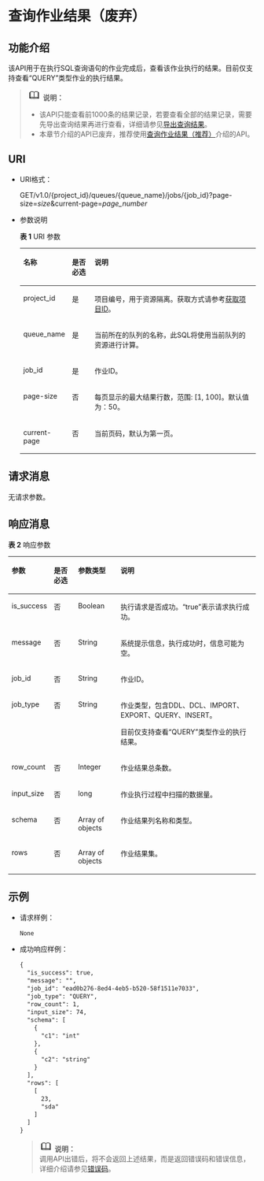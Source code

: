 # 查询作业结果（废弃）<a name="dli_02_0023"></a>

## 功能介绍<a name="s25c520608f924620832c60c39296fb4f"></a>

该API用于在执行SQL查询语句的作业完成后，查看该作业执行的结果。目前仅支持查看“QUERY”类型作业的执行结果。

>![](public_sys-resources/icon-note.gif) **说明：**   
>-   该API只能查看前1000条的结果记录，若要查看全部的结果记录，需要先导出查询结果再进行查看，详细请参见[导出查询结果](导出查询结果.md)。  
>-   本章节介绍的API已废弃，推荐使用[查询作业结果（推荐）](查询作业结果（推荐）.md)介绍的API。  

## URI<a name="s46248c92bcac4e63baf217574b85b423"></a>

-   URI格式：

    GET/v1.0/\{project\_id\}/queues/\{queue\_name\}/jobs/\{job\_id\}?page-size=_size_&current-page=_page\_number_


-   参数说明

    **表 1**  URI 参数

    <a name="table18337867015"></a>
    <table><thead align="left"><tr id="row2334162017"><th class="cellrowborder" valign="top" width="14.000000000000002%" id="mcps1.2.4.1.1"><p id="p19334261015"><a name="p19334261015"></a><a name="p19334261015"></a>名称</p>
    </th>
    <th class="cellrowborder" valign="top" width="10%" id="mcps1.2.4.1.2"><p id="p6334861108"><a name="p6334861108"></a><a name="p6334861108"></a>是否必选</p>
    </th>
    <th class="cellrowborder" valign="top" width="76%" id="mcps1.2.4.1.3"><p id="p8334268015"><a name="p8334268015"></a><a name="p8334268015"></a>说明</p>
    </th>
    </tr>
    </thead>
    <tbody><tr id="row7929145544017"><td class="cellrowborder" valign="top" width="14.000000000000002%" headers="mcps1.2.4.1.1 "><p id="zh-cn_topic_0069077803_p43412436"><a name="zh-cn_topic_0069077803_p43412436"></a><a name="zh-cn_topic_0069077803_p43412436"></a>project_id</p>
    </td>
    <td class="cellrowborder" valign="top" width="10%" headers="mcps1.2.4.1.2 "><p id="zh-cn_topic_0069077803_p26746391"><a name="zh-cn_topic_0069077803_p26746391"></a><a name="zh-cn_topic_0069077803_p26746391"></a>是</p>
    </td>
    <td class="cellrowborder" valign="top" width="76%" headers="mcps1.2.4.1.3 "><p id="p1310472724012"><a name="p1310472724012"></a><a name="p1310472724012"></a>项目编号，用于资源隔离。获取方式请参考<a href="获取项目ID.md">获取项目ID</a>。</p>
    </td>
    </tr>
    <tr id="row433486708"><td class="cellrowborder" valign="top" width="14.000000000000002%" headers="mcps1.2.4.1.1 "><p id="p1633420614016"><a name="p1633420614016"></a><a name="p1633420614016"></a>queue_name</p>
    </td>
    <td class="cellrowborder" valign="top" width="10%" headers="mcps1.2.4.1.2 "><p id="p183341061207"><a name="p183341061207"></a><a name="p183341061207"></a>是</p>
    </td>
    <td class="cellrowborder" valign="top" width="76%" headers="mcps1.2.4.1.3 "><p id="p149511436155"><a name="p149511436155"></a><a name="p149511436155"></a>当前所在的队列的名称，此SQL将使用当前队列的资源进行计算。</p>
    </td>
    </tr>
    <tr id="row73351761701"><td class="cellrowborder" valign="top" width="14.000000000000002%" headers="mcps1.2.4.1.1 "><p id="p173340614018"><a name="p173340614018"></a><a name="p173340614018"></a>job_id</p>
    </td>
    <td class="cellrowborder" valign="top" width="10%" headers="mcps1.2.4.1.2 "><p id="p123344611019"><a name="p123344611019"></a><a name="p123344611019"></a>是</p>
    </td>
    <td class="cellrowborder" valign="top" width="76%" headers="mcps1.2.4.1.3 "><p id="p20335106301"><a name="p20335106301"></a><a name="p20335106301"></a>作业ID。</p>
    </td>
    </tr>
    <tr id="row18337961006"><td class="cellrowborder" valign="top" width="14.000000000000002%" headers="mcps1.2.4.1.1 "><p id="p133646806"><a name="p133646806"></a><a name="p133646806"></a>page-size</p>
    </td>
    <td class="cellrowborder" valign="top" width="10%" headers="mcps1.2.4.1.2 "><p id="p533611615019"><a name="p533611615019"></a><a name="p533611615019"></a>否</p>
    </td>
    <td class="cellrowborder" valign="top" width="76%" headers="mcps1.2.4.1.3 "><p id="p13361664015"><a name="p13361664015"></a><a name="p13361664015"></a>每页显示的最大结果行数，范围: [1, 100]。默认值为：50。</p>
    </td>
    </tr>
    <tr id="row13371361104"><td class="cellrowborder" valign="top" width="14.000000000000002%" headers="mcps1.2.4.1.1 "><p id="p633786705"><a name="p633786705"></a><a name="p633786705"></a>current-page</p>
    </td>
    <td class="cellrowborder" valign="top" width="10%" headers="mcps1.2.4.1.2 "><p id="p1733711613019"><a name="p1733711613019"></a><a name="p1733711613019"></a>否</p>
    </td>
    <td class="cellrowborder" valign="top" width="76%" headers="mcps1.2.4.1.3 "><p id="p53371867019"><a name="p53371867019"></a><a name="p53371867019"></a>当前页码，默认为第一页。</p>
    </td>
    </tr>
    </tbody>
    </table>


## 请求消息<a name="se4ec083d06454f1d82589db5de2c43cc"></a>

无请求参数。

## 响应消息<a name="s26e44e4c19ae431ab7d5d8758c986eb8"></a>

**表 2**  响应参数

<a name="table1175762563013"></a>
<table><thead align="left"><tr id="row17758142518307"><th class="cellrowborder" valign="top" width="11.991199119911991%" id="mcps1.2.5.1.1"><p id="p727713523308"><a name="p727713523308"></a><a name="p727713523308"></a>参数</p>
</th>
<th class="cellrowborder" valign="top" width="10.291029102910292%" id="mcps1.2.5.1.2"><p id="p1166918228483"><a name="p1166918228483"></a><a name="p1166918228483"></a>是否必选</p>
</th>
<th class="cellrowborder" valign="top" width="17.581758175817583%" id="mcps1.2.5.1.3"><p id="p171211130123515"><a name="p171211130123515"></a><a name="p171211130123515"></a>参数类型</p>
</th>
<th class="cellrowborder" valign="top" width="60.136013601360126%" id="mcps1.2.5.1.4"><p id="p112771852113019"><a name="p112771852113019"></a><a name="p112771852113019"></a>说明</p>
</th>
</tr>
</thead>
<tbody><tr id="row1175852593012"><td class="cellrowborder" valign="top" width="11.991199119911991%" headers="mcps1.2.5.1.1 "><p id="p375822523018"><a name="p375822523018"></a><a name="p375822523018"></a>is_success</p>
</td>
<td class="cellrowborder" valign="top" width="10.291029102910292%" headers="mcps1.2.5.1.2 "><p id="p1666912216485"><a name="p1666912216485"></a><a name="p1666912216485"></a>否</p>
</td>
<td class="cellrowborder" valign="top" width="17.581758175817583%" headers="mcps1.2.5.1.3 "><p id="p3812181519518"><a name="p3812181519518"></a><a name="p3812181519518"></a>Boolean</p>
</td>
<td class="cellrowborder" valign="top" width="60.136013601360126%" headers="mcps1.2.5.1.4 "><p id="p862011251763"><a name="p862011251763"></a><a name="p862011251763"></a>执行请求是否成功。<span class="parmvalue" id="parmvalue3859104316655"><a name="parmvalue3859104316655"></a><a name="parmvalue3859104316655"></a>“true”</span>表示请求执行成功。</p>
</td>
</tr>
<tr id="row1875812533016"><td class="cellrowborder" valign="top" width="11.991199119911991%" headers="mcps1.2.5.1.1 "><p id="p975882514303"><a name="p975882514303"></a><a name="p975882514303"></a>message</p>
</td>
<td class="cellrowborder" valign="top" width="10.291029102910292%" headers="mcps1.2.5.1.2 "><p id="p146691322164814"><a name="p146691322164814"></a><a name="p146691322164814"></a>否</p>
</td>
<td class="cellrowborder" valign="top" width="17.581758175817583%" headers="mcps1.2.5.1.3 "><p id="p18813715254"><a name="p18813715254"></a><a name="p18813715254"></a>String</p>
</td>
<td class="cellrowborder" valign="top" width="60.136013601360126%" headers="mcps1.2.5.1.4 "><p id="a4fa277540d3e42e48cec2027a36ca6bc"><a name="a4fa277540d3e42e48cec2027a36ca6bc"></a><a name="a4fa277540d3e42e48cec2027a36ca6bc"></a>系统提示信息，执行成功时，信息可能为空。</p>
</td>
</tr>
<tr id="row147582025103017"><td class="cellrowborder" valign="top" width="11.991199119911991%" headers="mcps1.2.5.1.1 "><p id="p5758132513309"><a name="p5758132513309"></a><a name="p5758132513309"></a>job_id</p>
</td>
<td class="cellrowborder" valign="top" width="10.291029102910292%" headers="mcps1.2.5.1.2 "><p id="p167042254810"><a name="p167042254810"></a><a name="p167042254810"></a>否</p>
</td>
<td class="cellrowborder" valign="top" width="17.581758175817583%" headers="mcps1.2.5.1.3 "><p id="p48139153518"><a name="p48139153518"></a><a name="p48139153518"></a>String</p>
</td>
<td class="cellrowborder" valign="top" width="60.136013601360126%" headers="mcps1.2.5.1.4 "><p id="p19620152516611"><a name="p19620152516611"></a><a name="p19620152516611"></a>作业ID。</p>
</td>
</tr>
<tr id="row57581125183017"><td class="cellrowborder" valign="top" width="11.991199119911991%" headers="mcps1.2.5.1.1 "><p id="p1975812254301"><a name="p1975812254301"></a><a name="p1975812254301"></a>job_type</p>
</td>
<td class="cellrowborder" valign="top" width="10.291029102910292%" headers="mcps1.2.5.1.2 "><p id="p8670162224810"><a name="p8670162224810"></a><a name="p8670162224810"></a>否</p>
</td>
<td class="cellrowborder" valign="top" width="17.581758175817583%" headers="mcps1.2.5.1.3 "><p id="p168137152053"><a name="p168137152053"></a><a name="p168137152053"></a>String</p>
</td>
<td class="cellrowborder" valign="top" width="60.136013601360126%" headers="mcps1.2.5.1.4 "><p id="p19547103314618"><a name="p19547103314618"></a><a name="p19547103314618"></a>作业类型，包含DDL、DCL、IMPORT、EXPORT、QUERY、INSERT。</p>
<p id="p263831915266"><a name="p263831915266"></a><a name="p263831915266"></a>目前仅支持查看“QUERY”类型作业的执行结果。</p>
</td>
</tr>
<tr id="row8145205326"><td class="cellrowborder" valign="top" width="11.991199119911991%" headers="mcps1.2.5.1.1 "><p id="p015520103215"><a name="p015520103215"></a><a name="p015520103215"></a>row_count</p>
</td>
<td class="cellrowborder" valign="top" width="10.291029102910292%" headers="mcps1.2.5.1.2 "><p id="p0670522134813"><a name="p0670522134813"></a><a name="p0670522134813"></a>否</p>
</td>
<td class="cellrowborder" valign="top" width="17.581758175817583%" headers="mcps1.2.5.1.3 "><p id="p48131815251"><a name="p48131815251"></a><a name="p48131815251"></a>Integer</p>
</td>
<td class="cellrowborder" valign="top" width="60.136013601360126%" headers="mcps1.2.5.1.4 "><p id="p14151820183218"><a name="p14151820183218"></a><a name="p14151820183218"></a>作业结果总条数。</p>
</td>
</tr>
<tr id="row10990152253217"><td class="cellrowborder" valign="top" width="11.991199119911991%" headers="mcps1.2.5.1.1 "><p id="p19901122113216"><a name="p19901122113216"></a><a name="p19901122113216"></a>input_size</p>
</td>
<td class="cellrowborder" valign="top" width="10.291029102910292%" headers="mcps1.2.5.1.2 "><p id="p36701922164810"><a name="p36701922164810"></a><a name="p36701922164810"></a>否</p>
</td>
<td class="cellrowborder" valign="top" width="17.581758175817583%" headers="mcps1.2.5.1.3 "><p id="p94349351478"><a name="p94349351478"></a><a name="p94349351478"></a>long</p>
</td>
<td class="cellrowborder" valign="top" width="60.136013601360126%" headers="mcps1.2.5.1.4 "><p id="p119901622103210"><a name="p119901622103210"></a><a name="p119901622103210"></a>作业执行过程中扫描的数据量。</p>
</td>
</tr>
<tr id="row8419638163220"><td class="cellrowborder" valign="top" width="11.991199119911991%" headers="mcps1.2.5.1.1 "><p id="p541923816325"><a name="p541923816325"></a><a name="p541923816325"></a>schema</p>
</td>
<td class="cellrowborder" valign="top" width="10.291029102910292%" headers="mcps1.2.5.1.2 "><p id="p1767042284815"><a name="p1767042284815"></a><a name="p1767042284815"></a>否</p>
</td>
<td class="cellrowborder" valign="top" width="17.581758175817583%" headers="mcps1.2.5.1.3 "><p id="p27869361976"><a name="p27869361976"></a><a name="p27869361976"></a>Array of objects</p>
</td>
<td class="cellrowborder" valign="top" width="60.136013601360126%" headers="mcps1.2.5.1.4 "><p id="p20419143820327"><a name="p20419143820327"></a><a name="p20419143820327"></a>作业结果列名称和类型。</p>
</td>
</tr>
<tr id="row13066311577"><td class="cellrowborder" valign="top" width="11.991199119911991%" headers="mcps1.2.5.1.1 "><p id="p667317416715"><a name="p667317416715"></a><a name="p667317416715"></a>rows</p>
</td>
<td class="cellrowborder" valign="top" width="10.291029102910292%" headers="mcps1.2.5.1.2 "><p id="p106701322184814"><a name="p106701322184814"></a><a name="p106701322184814"></a>否</p>
</td>
<td class="cellrowborder" valign="top" width="17.581758175817583%" headers="mcps1.2.5.1.3 "><p id="p378683612717"><a name="p378683612717"></a><a name="p378683612717"></a>Array of objects</p>
</td>
<td class="cellrowborder" valign="top" width="60.136013601360126%" headers="mcps1.2.5.1.4 "><p id="p93071431874"><a name="p93071431874"></a><a name="p93071431874"></a>作业结果集。</p>
</td>
</tr>
</tbody>
</table>

## 示例<a name="section3290817714576"></a>

-   请求样例：

    ```
    None
    ```

-   成功响应样例：

    ```
    {
      "is_success": true,
      "message": "",
      "job_id": "ead0b276-8ed4-4eb5-b520-58f1511e7033",
      "job_type": "QUERY",
      "row_count": 1,
      "input_size": 74,
      "schema": [
        {
          "c1": "int"
        },
        {
          "c2": "string"
        }
      ],
      "rows": [
        [
          23,
          "sda"
        ]
      ]
    }
    ```

    >![](public_sys-resources/icon-note.gif) **说明：**   
    >调用API出错后，将不会返回上述结果，而是返回错误码和错误信息，详细介绍请参见[错误码](错误码.md)。  


